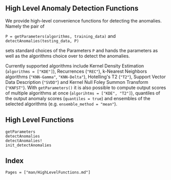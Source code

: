 ## High Level Anomaly Detection Functions

We provide high-level convenience functions for detecting the anomalies. Namely the pair of 

`P = getParameters(algorithms, training_data)` 
and
`detectAnomalies(testing_data, P)`

sets standard choices of the Parameters `P` and hands the parameters as well as the algorithms choice over to detect the anomalies. 

Currently supported algorithms include Kernel Density Estimation (`algorithms = ["KDE"]`), Recurrences (`"REC"`), k-Nearest Neighbors algorithms (`"KNN-Gamma"`, `"KNN-Delta"`), Hotelling's T2 (`"T2"`), Support Vector Data Description (`"SVDD"`) and Kernel Null Foley Summon Transform (`"KNFST"`). With `getParameters()` it is also possible to compute output scores of multiple algorithms at once (`algorihtms = ["KDE", "T2"]`), quantiles of the output anomaly scores (`quantiles = true`) and ensembles of the selected algorithms (e.g. `ensemble_method = "mean"`). 


## High Level Functions

```@docs
getParameters
detectAnomalies
detectAnomalies!
init_detectAnomalies
```

## Index

```@index
Pages = ["man/HighLevelFunctions.md"]
```